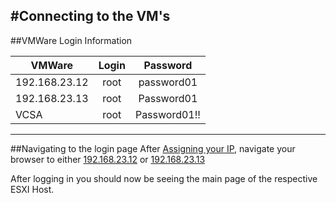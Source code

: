 #Connecting to the VM's
----------

##VMWare Login Information

|     VMWare    |  Login | Password     |
| ------------- |:------:|:------------:|
| 192.168.23.12 |  root  | password01   |
| 192.168.23.13 |  root  | Password01   |
| VCSA          |  root  | Password01!! |
------------
##Navigating to the login page
After [Assigning your IP](../assigning.md), navigate your browser to either <a href="http://192.168.23.12" target="_blank">192.168.23.12</a> or <a href="http://192.168.23.13" target="_blank">192.168.23.13</a>

After logging in you should now be seeing the main page of the respective ESXI Host.